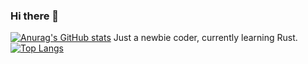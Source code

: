 ### Hi there 👋

<!--
**yawqi/yawqi** is a ✨ _special_ ✨ repository because its `README.md` (this file) appears on your GitHub profile.

Here are some ideas to get you started:

- 🔭 I’m currently working on ...
- 🌱 I’m currently learning ...
- 👯 I’m looking to collaborate on ...
- 🤔 I’m looking for help with ...
- 💬 Ask me about ...
- 📫 How to reach me: ...
- 😄 Pronouns: ...
- ⚡ Fun fact: ...
-->
[![Anurag's GitHub stats](https://github-readme-stats.vercel.app/api?username=yawqi&show_icons=true&theme=gruvbox)](https://github.com/anuraghazra/github-readme-stats)
Just a newbie coder, currently learning Rust.
[![Top Langs](https://github-readme-stats.vercel.app/api/top-langs/?username=yawqi&layout=compact)](https://github.com/anuraghazra/github-readme-stats)
